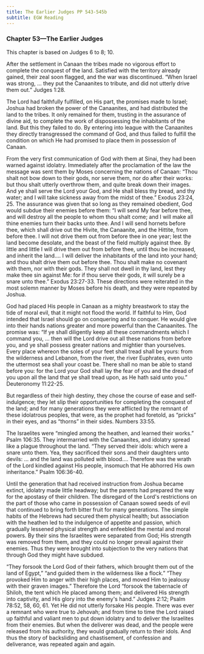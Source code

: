 ```yaml
---
title: The Earlier Judges PP 543-545b
subtitle: EGW Reading
---
```


### Chapter 53—The Earlier Judges

This chapter is based on Judges 6 to 8; 10.

After the settlement in Canaan the tribes made no vigorous effort to complete the conquest of the land. Satisfied with the territory already gained, their zeal soon flagged, and the war was discontinued. “When Israel was strong, ... they put the Canaanites to tribute, and did not utterly drive them out.” Judges 1:28.

The Lord had faithfully fulfilled, on His part, the promises made to Israel; Joshua had broken the power of the Canaanites, and had distributed the land to the tribes. It only remained for them, trusting in the assurance of divine aid, to complete the work of dispossessing the inhabitants of the land. But this they failed to do. By entering into league with the Canaanites they directly transgressed the command of God, and thus failed to fulfill the condition on which He had promised to place them in possession of Canaan.

From the very first communication of God with them at Sinai, they had been warned against idolatry. Immediately after the proclamation of the law the message was sent them by Moses concerning the nations of Canaan: “Thou shalt not bow down to their gods, nor serve them, nor do after their works: but thou shalt utterly overthrow them, and quite break down their images. And ye shall serve the Lord your God, and He shall bless thy bread, and thy water; and I will take sickness away from the midst of thee.” Exodus 23:24, 25. The assurance was given that so long as they remained obedient, God would subdue their enemies before them: “I will send My fear before thee, and will destroy all the people to whom thou shalt come; and I will make all thine enemies turn their backs unto thee. And I will send hornets before thee, which shall drive out the Hivite, the Canaanite, and the Hittite, from before thee. I will not drive them out from before thee in one year; lest the land become desolate, and the beast of the field multiply against thee. By little and little I will drive them out from before thee, until thou be increased, and inherit the land.... I will deliver the inhabitants of the land into your hand; and thou shalt drive them out before thee. Thou shalt make no covenant with them, nor with their gods. They shall not dwell in thy land, lest they make thee sin against Me: for if thou serve their gods, it will surely be a snare unto thee.” Exodus 23:27-33. These directions were reiterated in the most solemn manner by Moses before his death, and they were repeated by Joshua.

God had placed His people in Canaan as a mighty breastwork to stay the tide of moral evil, that it might not flood the world. If faithful to Him, God intended that Israel should go on conquering and to conquer. He would give into their hands nations greater and more powerful than the Canaanites. The promise was: “If ye shall diligently keep all these commandments which I command you, ... then will the Lord drive out all these nations from before you, and ye shall possess greater nations and mightier than yourselves. Every place whereon the soles of your feet shall tread shall be yours: from the wilderness and Lebanon, from the river, the river Euphrates, even unto the uttermost sea shall your coast be. There shall no man be able to stand before you: for the Lord your God shall lay the fear of you and the dread of you upon all the land that ye shall tread upon, as He hath said unto you.” Deuteronomy 11:22-25.

But regardless of their high destiny, they chose the course of ease and self-indulgence; they let slip their opportunities for completing the conquest of the land; and for many generations they were afflicted by the remnant of these idolatrous peoples, that were, as the prophet had foretold, as “pricks” in their eyes, and as “thorns” in their sides. Numbers 33:55.

The Israelites were “mingled among the heathen, and learned their works.” Psalm 106:35. They intermarried with the Canaanites, and idolatry spread like a plague throughout the land. “They served their idols: which were a snare unto them. Yea, they sacrificed their sons and their daughters unto devils: ... and the land was polluted with blood.... Therefore was the wrath of the Lord kindled against His people, insomuch that He abhorred His own inheritance.” Psalm 106:36-40.

Until the generation that had received instruction from Joshua became extinct, idolatry made little headway; but the parents had prepared the way for the apostasy of their children. The disregard of the Lord's restrictions on the part of those who came in possession of Canaan sowed seeds of evil that continued to bring forth bitter fruit for many generations. The simple habits of the Hebrews had secured them physical health; but association with the heathen led to the indulgence of appetite and passion, which gradually lessened physical strength and enfeebled the mental and moral powers. By their sins the Israelites were separated from God; His strength was removed from them, and they could no longer prevail against their enemies. Thus they were brought into subjection to the very nations that through God they might have subdued.

“They forsook the Lord God of their fathers, which brought them out of the land of Egypt,” “and guided them in the wilderness like a flock.” “They provoked Him to anger with their high places, and moved Him to jealousy with their graven images.” Therefore the Lord “forsook the tabernacle of Shiloh, the tent which He placed among them; and delivered His strength into captivity, and His glory into the enemy's hand.” Judges 2:12; Psalm 78:52, 58, 60, 61. Yet He did not utterly forsake His people. There was ever a remnant who were true to Jehovah; and from time to time the Lord raised up faithful and valiant men to put down idolatry and to deliver the Israelites from their enemies. But when the deliverer was dead, and the people were released from his authority, they would gradually return to their idols. And thus the story of backsliding and chastisement, of confession and deliverance, was repeated again and again.